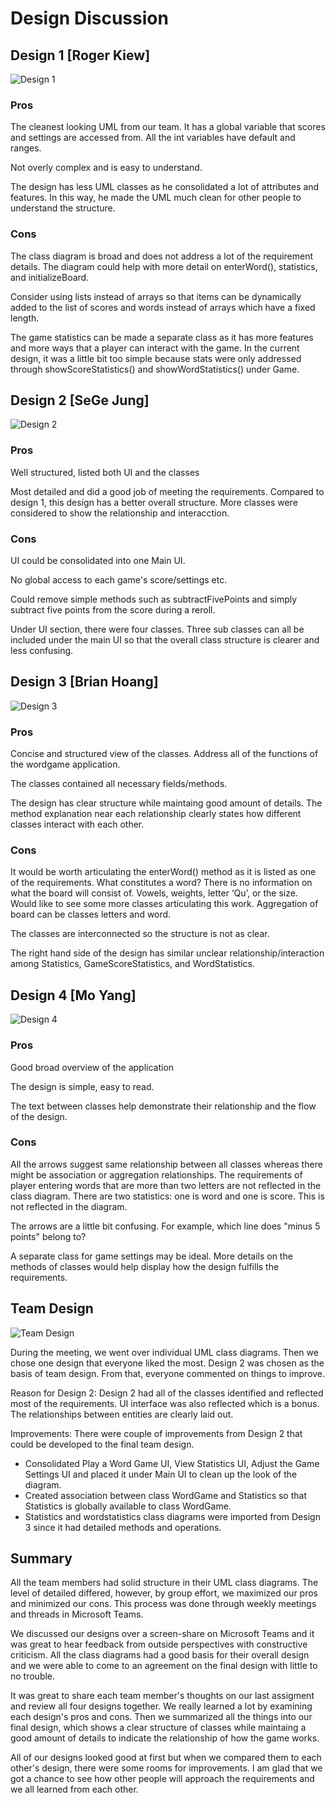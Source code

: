 # Design Discussion

## Design 1 [Roger Kiew]
![Design 1](../images/Design1.png)
### Pros
The cleanest looking UML from our team. It has a global variable that scores and settings are accessed from. All the int variables have default and ranges.

Not overly complex and is easy to understand.

The design has less UML classes as he consolidated a lot of attributes and features. In this way, he made the UML much clean for other people to understand the structure.

### Cons
The class diagram is broad and does not address a lot of the requirement details. The diagram could help with more detail on enterWord(), statistics, and initializeBoard. 

Consider using lists instead of arrays so that items can be dynamically added to the list of scores and words instead of arrays which have a fixed length. 

The game statistics can be made a separate class as it has more features and more ways that a player can interact with the game. In the current design, it was a little bit too simple because stats were only addressed through showScoreStatistics() and showWordStatistics() under Game.

## Design 2 [SeGe Jung]
![Design 2](../images/Design2.png)
### Pros
Well structured, listed both UI and the classes

Most detailed and did a good job of meeting the requirements. 
Compared to design 1, this design has a better overall structure. More classes were considered to show the relationship and interacction.

### Cons
UI could be consolidated into one Main UI. 

No global access to each game's score/settings etc.

Could remove simple methods such as subtractFivePoints and simply subtract five points from the score during a reroll. 

Under UI section, there were four classes. Three sub classes can all be included under the main UI so that the overall class structure is clearer and less confusing.

## Design 3 [Brian Hoang]
![Design 3](../images/Design3.png) 
### Pros
Concise and structured view of the classes. Address all of the functions of the wordgame application.

The classes contained all necessary fields/methods.

The design has clear structure while maintaing good amount of details. The method explanation near each relationship clearly states how different classes interact with each other.
  
### Cons
It would be worth articulating the enterWord() method as it is listed as one of the requirements. What constitutes a word? There is no information on what the board will consist of. Vowels, weights, letter ‘Qu’, or the size. Would like to see some more classes articulating this work. Aggregation of board can be classes letters and word.

The classes are interconnected so the structure is not as clear.

The right hand side of the design has similar unclear relationship/interaction among Statistics, GameScoreStatistics, and WordStatistics.

## Design 4 [Mo Yang]
![Design 4](../images/Design4.png) 
### Pros
Good broad overview of the application 

The design is simple, easy to read.

The text between classes help demonstrate their relationship and the flow of the design.

### Cons
All the arrows suggest same relationship between all classes whereas there might be association or aggregation relationships. 
The requirements of player entering words that are more than two letters are not reflected in the class diagram. 
There are two statistics: one is word and one is score. This is not reflected in the diagram.

The arrows are a little bit confusing. For example, which line does "minus 5 points" belong to?

A separate class for game settings may be ideal. More details on the methods of classes would help display how the design fulfills the requirements. 

## Team Design 
![Team Design](../images/TeamDesign.png) 

During the meeting, we went over individual UML class diagrams. Then we chose one design that everyone liked the most. Design 2 was chosen as the basis of team design. From that, everyone commented on things to improve. 

Reason for Design 2: Design 2 had all of the classes identified and reflected most of the requirements. UI interface was also reflected which is a bonus. The relationships between entities are clearly laid out. 

Improvements: There were couple of improvements from Design 2 that could be developed to the final team design. 
- Consolidated Play a Word Game UI, View Statistics UI, Adjust the Game Settings UI and placed it under Main UI to clean up the look of the diagram.
- Created association between class WordGame and Statistics so that Statistics is globally available to class WordGame. 
- Statistics and wordstatistics class diagrams were imported from Design 3 since it had detailed methods and operations. 

## Summary
All the team members had solid structure in their UML class diagrams. The level of detailed differed, however, by group effort, we maximized our pros and minimized our cons. 
This process was done through weekly meetings and threads in Microsoft Teams. 

We discussed our designs over a screen-share on Microsoft Teams and it was great to hear feedback from outside perspectives with constructive criticism. All the class diagrams had a good basis for their overall design and we were able to come to an agreement on the final design with little to no trouble. 

It was great to share each team member's thoughts on our last assigment and review all four designs together. We really learned a lot by examining each design's pros and cons. Then we summarized all the things into our final design, which shows a clear structure of classes while maintaing a good amount of details to indicate the relationship of how the game works.

All of our designs looked good at first but when we compared them to each other's design, there were some rooms for improvements. I am glad that we got a chance to see how other people will approach the requirements and we all learned from each other.

